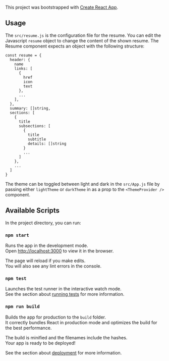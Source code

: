 This project was bootstrapped with [Create React App](https://github.com/facebook/create-react-app).

## Usage

The `src/resume.js` is the configuration file for the resume. You can edit the Javascript `resume` object to change the content of the shown resume. The Resume component expects an object with the following structure:
``` text
const resume = {
  header: {
    name
    links: [
      {
        href
        icon
        text
      },
      ...
    ],
  },
  summary: []string,
  sections: [
    {
      title
      subsections: [
        {
          title
          subtitle
          details: []string
        }
        ...
      ]
    },
    ...
  ]
}
```

The theme can be toggled between light and dark in the `src/App.js` file by passing either `lightTheme` or `darkTheme` in as a prop to the `<ThemeProvider />` component.

## Available Scripts

In the project directory, you can run:

### `npm start`

Runs the app in the development mode.<br />
Open [http://localhost:3000](http://localhost:3000) to view it in the browser.

The page will reload if you make edits.<br />
You will also see any lint errors in the console.

### `npm test`

Launches the test runner in the interactive watch mode.<br />
See the section about [running tests](https://facebook.github.io/create-react-app/docs/running-tests) for more information.

### `npm run build`

Builds the app for production to the `build` folder.<br />
It correctly bundles React in production mode and optimizes the build for the best performance.

The build is minified and the filenames include the hashes.<br />
Your app is ready to be deployed!

See the section about [deployment](https://facebook.github.io/create-react-app/docs/deployment) for more information.